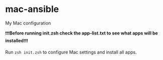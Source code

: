 # mac-ansible
My Mac configuration

❗❗❗**Before running init.zsh check the app-list.txt to see what apps will be installed**❗❗❗

Run `zsh init.zsh` to configure Mac settings and install all apps.
